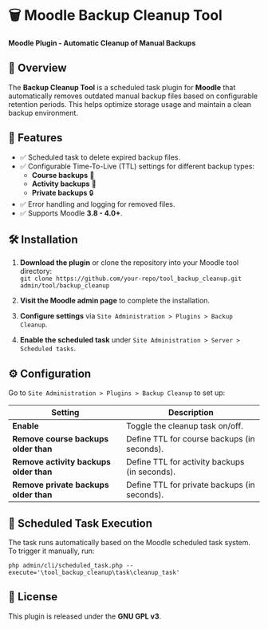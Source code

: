 # 🗑️ Moodle Backup Cleanup Tool

**Moodle Plugin - Automatic Cleanup of Manual Backups**

## 📌 Overview

The **Backup Cleanup Tool** is a scheduled task plugin for **Moodle** that automatically removes outdated manual backup files based on configurable retention periods. This helps optimize storage usage and maintain a clean backup environment.

## 🚀 Features

-   ✅ Scheduled task to delete expired backup files.
-   ✅ Configurable Time-To-Live (TTL) settings for different backup types:
    -   **Course backups** 🏫
    -   **Activity backups** 📌
    -   **Private backups** 🔒
-   ✅ Error handling and logging for removed files.
-   ✅ Supports Moodle **3.8 - 4.0+**.

## 🛠️ Installation

1.  **Download the plugin** or clone the repository into your Moodle tool directory:    
    `git clone https://github.com/your-repo/tool_backup_cleanup.git admin/tool/backup_cleanup` 
    
2.  **Visit the Moodle admin page** to complete the installation.
3.  **Configure settings** via `Site Administration > Plugins > Backup Cleanup`.
4.  **Enable the scheduled task** under `Site Administration > Server > Scheduled tasks`.

## ⚙️ Configuration

Go to `Site Administration > Plugins > Backup Cleanup` to set up:

| Setting                        | Description                                       |
|--------------------------------|---------------------------------------------------|
| **Enable**                     | Toggle the cleanup task on/off.                  |
| **Remove course backups older than**  | Define TTL for course backups (in seconds). |
| **Remove activity backups older than** | Define TTL for activity backups (in seconds). |
| **Remove private backups older than**  | Define TTL for private backups (in seconds). |

## 🔄 Scheduled Task Execution

The task runs automatically based on the Moodle scheduled task system.  
To trigger it manually, run:

`php admin/cli/scheduled_task.php --execute='\tool_backup_cleanup\task\cleanup_task'` 

## 📜 License

This plugin is released under the **GNU GPL v3**.